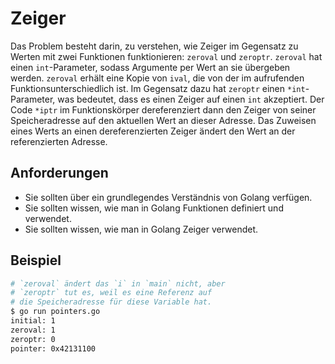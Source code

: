 # Zeiger

Das Problem besteht darin, zu verstehen, wie Zeiger im Gegensatz zu Werten mit zwei Funktionen funktionieren: `zeroval` und `zeroptr`. `zeroval` hat einen `int`-Parameter, sodass Argumente per Wert an sie übergeben werden. `zeroval` erhält eine Kopie von `ival`, die von der im aufrufenden Funktionsunterschiedlich ist. Im Gegensatz dazu hat `zeroptr` einen `*int`-Parameter, was bedeutet, dass es einen Zeiger auf einen `int` akzeptiert. Der Code `*iptr` im Funktionskörper dereferenziert dann den Zeiger von seiner Speicheradresse auf den aktuellen Wert an dieser Adresse. Das Zuweisen eines Werts an einen dereferenzierten Zeiger ändert den Wert an der referenzierten Adresse.

## Anforderungen

- Sie sollten über ein grundlegendes Verständnis von Golang verfügen.
- Sie sollten wissen, wie man in Golang Funktionen definiert und verwendet.
- Sie sollten wissen, wie man in Golang Zeiger verwendet.

## Beispiel

```sh
# `zeroval` ändert das `i` in `main` nicht, aber
# `zeroptr` tut es, weil es eine Referenz auf
# die Speicheradresse für diese Variable hat.
$ go run pointers.go
initial: 1
zeroval: 1
zeroptr: 0
pointer: 0x42131100
```
